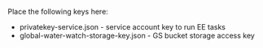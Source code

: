 Place the following keys here:

* privatekey-service.json - service account key to run EE tasks
* global-water-watch-storage-key.json - GS bucket storage access key